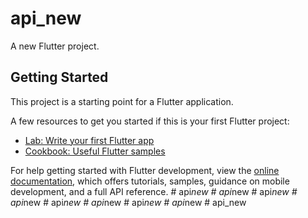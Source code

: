 # api_new

A new Flutter project.

## Getting Started

This project is a starting point for a Flutter application.

A few resources to get you started if this is your first Flutter project:

- [Lab: Write your first Flutter app](https://docs.flutter.dev/get-started/codelab)
- [Cookbook: Useful Flutter samples](https://docs.flutter.dev/cookbook)

For help getting started with Flutter development, view the
[online documentation](https://docs.flutter.dev/), which offers tutorials,
samples, guidance on mobile development, and a full API reference.
#   a p i _ n e w  
 #   a p i _ n e w  
 #   a p i _ n e w  
 #   a p i _ n e w  
 #   a p i _ n e w  
 #   a p i _ n e w  
 #   a p i _ n e w  
 #   a p i _ n e w  
 #   a p i _ n e w  
 